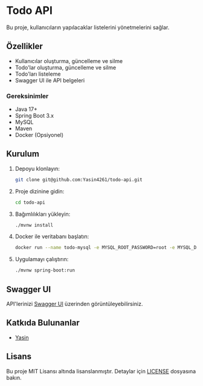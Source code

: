 # Todo API

Bu proje, kullanıcıların yapılacaklar listelerini yönetmelerini sağlar.

## Özellikler

- Kullanıcılar oluşturma, güncelleme ve silme
- Todo'lar oluşturma, güncelleme ve silme
- Todo'ları listeleme
- Swagger UI ile API belgeleri

### Gereksinimler

- Java 17+
- Spring Boot 3.x
- MySQL
- Maven
- Docker (Opsiyonel)

## Kurulum

1. Depoyu klonlayın:

    ```bash
    git clone git@github.com:Yasin4261/todo-api.git
    ```

2. Proje dizinine gidin:

    ```bash
    cd todo-api
    ```

3. Bağımlılıkları yükleyin:

    ```bash
    ./mvnw install
    ```

4. Docker ile veritabanı başlatın:

   ```bash
   docker run --name todo-mysql -e MYSQL_ROOT_PASSWORD=root -e MYSQL_DATABASE=todo_api -p 3306:3306 -d mysql:latest
   ```

5. Uygulamayı çalıştırın:

    ```bash
    ./mvnw spring-boot:run
    ```

## Swagger UI

API'lerinizi [Swagger UI](http://localhost:8080/swagger-ui.html) üzerinden görüntüleyebilirsiniz.

## Katkıda Bulunanlar

- [Yasin](https://github.com/Yasin4261)

## Lisans

Bu proje MIT Lisansı altında lisanslanmıştır. Detaylar için [LICENSE](LICENSE) dosyasına bakın.


